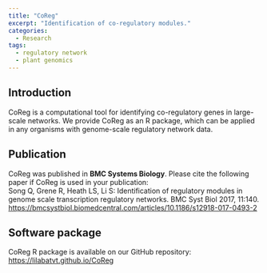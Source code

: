 ```yaml
---
title: "CoReg"
excerpt: "Identification of co-regulatory modules."
categories:
  - Research
tags:
  - regulatory network
  - plant genomics
---
```

## Introduction
CoReg is a computational tool for identifying co-regulatory genes in large-scale networks. We provide CoReg as an R package, which can be applied in any organisms with genome-scale regulatory network data.

## Publication
CoReg was published in **BMC Systems Biology**. Please cite the following paper if CoReg is used in your publication:\
Song Q, Grene R, Heath LS, Li S: Identification of regulatory modules in genome scale transcription regulatory networks. BMC Syst Biol 2017, 11:140.\
https://bmcsystbiol.biomedcentral.com/articles/10.1186/s12918-017-0493-2

## Software package
CoReg R package is available on our GitHub repository: https://lilabatvt.github.io/CoReg
